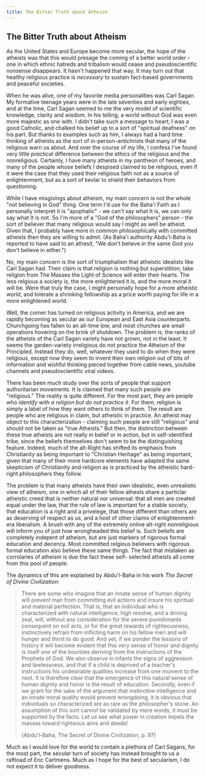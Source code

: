 ```yaml
---
title: The Bitter Truth about Atheism
---
```


## The Bitter Truth about Atheism

As the United States and Europe become more secular, the hope of the atheists was that this would
presage the coming of a better world order - one in which ethnic hatreds and tribalism would cease
and pseudoscientific nonsense disappears. It hasn't happened that way. It may turn out that healthy
religious practice is _necessary_ to sustain fact-based governments and peaceful societies.

When he was alive, one of my favorite media personalities was Carl Sagan. My formative teenage years were in
the late seventies and early eighties, and at the time, Carl Sagan seemed 
to me the very model of scientific knowledge, clarity
and wisdom. In his telling, a world without God was even more majestic as one with. I didn't take such
a message to heart; I was a good Catholic, and chalked his belief up to a sort of "spiritual deafness" on his
part. But thanks to examples such as him, I always had a hard time thinking of atheists as the sort of
in-person-antichrists that many of the religious warn us about. And over the course of my life, I confess I've
found very little _practical_ difference between the ethics of the religious and the nonreligious.
Certainly, I have many atheists in my pantheon of heroes, and many of the people whose beliefs I despised
claimed to be religious, even if it were the case that they used their religious 
faith not as a source of enlightenment, but as a sort of kevlar
to shield their behaviors from questioning.

While I have misgivings about atheism, my main concern is not the whole "not believing in God" thing. One term
I'd use for the Baha'i Faith as I personally interpret it is "apophatic" - we can't say what It is, we can
only say what It is not. So I'm more of a "God of the philosophers" person - the sort of believer that many
religious would say I might as well be atheist. Given that, I probably have more in common philosophically 
with committed
atheists then they are willing to admit. (As Baha'i authority Abdu'l-Baha is reported to have said to
an athesit, "We don't believe in the same God you don't believe in either.")

No, my main concern is the sort of triumphalism that atheistic idealists like Carl Sagan had. Their claim is
that religion is nothing but superstition; take religion from The Masses the Light of Science will enter their hearts.
The less relgious a society is, the more enlightened it is, and the more moral it will be. Were that truly
the case, I might personally hope for a more atheistic world, and tolerate a shrinking fellowship as a
price worth paying for life in a more enlightened world.

Well, the corner has turned on religious activity in America, and we are rapidly becoming as secular as
our European and East Asia counterparts. Churchgoing has fallen to an all-time low, and most churches are
small operations hovering on the brink of shutdown. The
problem is, the ranks of the atheists of the Carl Sagan variety have not grown, not in the least. It seems
the garden-variety irreligious do not practice the Atheism of the Principled. Instead they do, well, 
whatever they used to do when they were religious, except now they seem
to invent their own religion out of bits of information and wishful thinking pieced together from cable news, youtube
channels and pseudoscientific viral videos.

There has been much study over the sorts of people that support authoritarian movements. It is claimed
that many such people are "religious." The reality is quite different. For the most part, they are people
who _identify with a religion but do not practice it_. For them, religion is simply a label of how they want
others to think of them. The result are people who are religious in claim, but atheistic in practice.
An atheist may object to this characterization - claiming such people are still "religious" and should not
be taken as "true Atheists." But then, the distinction between these true atheists are not really in belief
or in action, but in self-identified tribe, since the beliefs themselves don't seem to be the distinguishing
feature. Indeed, much of the alt-Right has shifted its emphasis from Christianity as being
important to "Christian Heritage" as being important, given that many of their more hardcore elements
have adapted the same skepticism of Christianity and religion as is practiced by the atheistic hard-right philosophers
they follow.

The problem is that many atheists have their own idealistic, even unrealistic view of
atheism, one in which all of their fellow athests share a particlar atheistic creed that is neither natural
nor universal: that all men are created equal under the law, that the rule of law is important for a 
stable society, that education is a right and a privelege, that those different than others are as deserving
of respect as us, and a host of other claims of enlightenment-era liberalism. A brush with any 
of the extremely online alt-right
nonreligious will inform you of just how wrongheaded this belief is. Such beliefs are completely
indepent of atheism, but are just markers of rigorous
formal education and decency. Most committed relgious believers with 
rigorous formal education also believe these
same things. The fact that mistaken as corrolaries of atheism is due the fact these self-
selected atheists all come from this pool of people.

The dynamics of this are explained by Abdu'l-Baha in his work _The Secret of Divine Civilization_:

> There are some who imagine that an innate sense of human dignity will prevent man from 
> committing evil actions and insure his spiritual and material perfection. That is, that 
> an individual who is characterized with natural intelligence, high resolve, and a driving 
> zeal, will, without any consideration for the severe punishments consequent on evil acts, 
> or for the great rewards of righteousness, instinctively refrain from inflicting harm on 
> his fellow men and will hunger and thirst to do good. And yet, if we ponder the lessons of 
> history it will become evident that this very sense of honor and dignity is itself one of 
> the bounties deriving from the instructions of the Prophets of God. We also observe in infants 
> the signs of aggression and lawlessness, and that if a child is deprived of a teacher's 
> instructions his undesirable qualities increase from one moment to the next. It is therefore 
> clear that the emergence of this natural sense of human dignity and honor is the result 
> of education. Secondly, even if we grant for the sake of the argument that instinctive 
> intelligence and an innate moral quality would prevent wrongdoing, it is obvious that 
> individuals so characterized are as rare as the philosopher's stone. An assumption of this 
> sort cannot be validated by mere words, it must be supported by the facts. Let us see what 
> power in creation impels the masses toward righteous aims and deeds!
>
>	(Abdu'l-Baha, The Secret of Divine Civilization, p. 97)

Much as I would love for the world to contain a plethora of Carl Sagans, for the most part, the secular
turn of society has instead brought to us a raftload of Eric Cartmens. Much as I hope for the best of secularism,
I do not expect it to deliver goodness.

